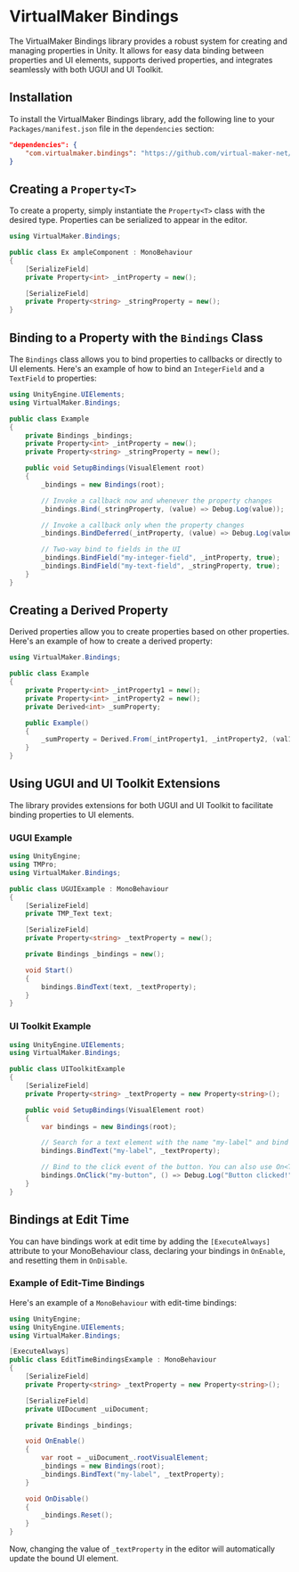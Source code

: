 # VirtualMaker Bindings

The VirtualMaker Bindings library provides a robust system for creating and managing properties in Unity. It allows for easy data binding between properties and UI elements, supports derived properties, and integrates seamlessly with both UGUI and UI Toolkit.

## Installation

To install the VirtualMaker Bindings library, add the following line to your `Packages/manifest.json` file in the `dependencies` section:

```json
"dependencies": {
    "com.virtualmaker.bindings": "https://github.com/virtual-maker-net/com.virtualmaker.bindings.git?path=/Bindings/Packages/com.virtualmaker.bindings#main"
}
```

## Creating a `Property<T>`

To create a property, simply instantiate the `Property<T>` class with the desired type. Properties can be serialized to appear in the editor.

```cs
using VirtualMaker.Bindings;

public class Ex ampleComponent : MonoBehaviour
{
    [SerializeField]
    private Property<int> _intProperty = new();

    [SerializeField]
    private Property<string> _stringProperty = new();
}
```

## Binding to a Property with the `Bindings` Class

The `Bindings` class allows you to bind properties to callbacks or directly to UI elements. Here's an example of how to bind an `IntegerField` and a `TextField` to properties:

```cs
using UnityEngine.UIElements;
using VirtualMaker.Bindings;

public class Example
{
    private Bindings _bindings;
    private Property<int> _intProperty = new();
    private Property<string> _stringProperty = new();

    public void SetupBindings(VisualElement root)
    {
        _bindings = new Bindings(root);

        // Invoke a callback now and whenever the property changes
        _bindings.Bind(_stringProperty, (value) => Debug.Log(value));

        // Invoke a callback only when the property changes
        _bindings.BindDeferred(_intProperty, (value) => Debug.Log(value));

        // Two-way bind to fields in the UI
        _bindings.BindField("my-integer-field", _intProperty, true);
        _bindings.BindField("my-text-field", _stringProperty, true);
    }
}
```

## Creating a Derived Property

Derived properties allow you to create properties based on other properties. Here's an example of how to create a derived property:

```cs
using VirtualMaker.Bindings;

public class Example
{
    private Property<int> _intProperty1 = new();
    private Property<int> _intProperty2 = new();
    private Derived<int> _sumProperty;

    public Example()
    {
        _sumProperty = Derived.From(_intProperty1, _intProperty2, (val1, val2) => val1 + val2);
    }
}
```

## Using UGUI and UI Toolkit Extensions

The library provides extensions for both UGUI and UI Toolkit to facilitate binding properties to UI elements.

### UGUI Example

```cs
using UnityEngine;
using TMPro;
using VirtualMaker.Bindings;

public class UGUIExample : MonoBehaviour
{
    [SerializeField]
    private TMP_Text text;

    [SerializeField]
    private Property<string> _textProperty = new();

    private Bindings _bindings = new();

    void Start()
    {
        bindings.BindText(text, _textProperty);
    }
}
```

### UI Toolkit Example

```cs
using UnityEngine.UIElements;
using VirtualMaker.Bindings;

public class UIToolkitExample
{
    [SerializeField]
    private Property<string> _textProperty = new Property<string>();

    public void SetupBindings(VisualElement root)
    {
        var bindings = new Bindings(root);

        // Search for a text element with the name "my-label" and bind to the text property.
        bindings.BindText("my-label", _textProperty);

        // Bind to the click event of the button. You can also use On<T> to bind to any event.
        bindings.OnClick("my-button", () => Debug.Log("Button clicked!"));
    }
}
```

## Bindings at Edit Time

You can have bindings work at edit time by adding the `[ExecuteAlways]` attribute to your MonoBehaviour class, declaring your bindings in `OnEnable`, and resetting them in `OnDisable`.

### Example of Edit-Time Bindings

Here's an example of a `MonoBehaviour` with edit-time bindings:

```cs
using UnityEngine;
using UnityEngine.UIElements;
using VirtualMaker.Bindings;

[ExecuteAlways]
public class EditTimeBindingsExample : MonoBehaviour
{
    [SerializeField]
    private Property<string> _textProperty = new Property<string>();

    [SerializeField]
    private UIDocument _uiDocument;

    private Bindings _bindings;

    void OnEnable()
    {
        var root = _uiDocument_.rootVisualElement;
        _bindings = new Bindings(root);
        _bindings.BindText("my-label", _textProperty);
    }

    void OnDisable()
    {
        _bindings.Reset();
    }
}
```

Now, changing the value of `_textProperty` in the editor will automatically update the bound UI element.
